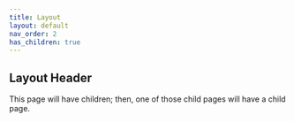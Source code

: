```yaml
---
title: Layout
layout: default
nav_order: 2
has_children: true
---
```

## Layout Header

This page will have children; then, one of those child pages will have a child page. 
